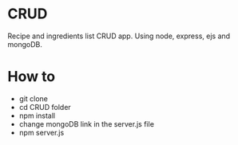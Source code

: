 # CRUD
Recipe and ingredients list CRUD app. Using node, express, ejs and mongoDB.

# How to
- git clone
- cd CRUD folder
- npm install
- change mongoDB link in the server.js file
- npm server.js
